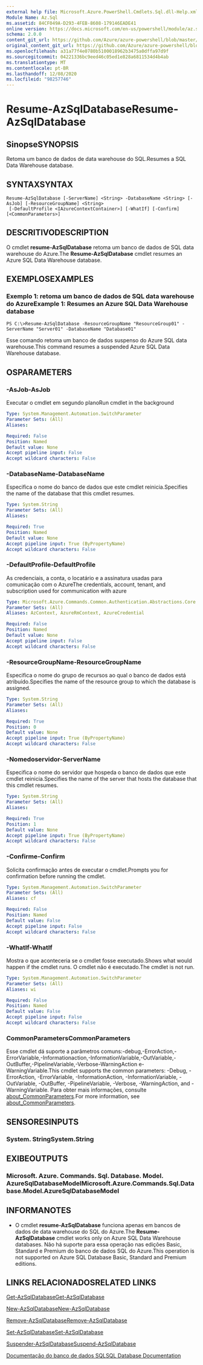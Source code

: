 ```yaml
---
external help file: Microsoft.Azure.PowerShell.Cmdlets.Sql.dll-Help.xml
Module Name: Az.Sql
ms.assetid: 84CF049A-D293-4FEB-8608-179146EADE41
online version: https://docs.microsoft.com/en-us/powershell/module/az.sql/resume-azsqldatabase
schema: 2.0.0
content_git_url: https://github.com/Azure/azure-powershell/blob/master/src/Sql/Sql/help/Resume-AzSqlDatabase.md
original_content_git_url: https://github.com/Azure/azure-powershell/blob/master/src/Sql/Sql/help/Resume-AzSqlDatabase.md
ms.openlocfilehash: a31a77f4e0780b5100018962b3475a0dffa97d9f
ms.sourcegitcommit: 04221336bc9eed46c05ed1e828a6811534d4b4ab
ms.translationtype: MT
ms.contentlocale: pt-BR
ms.lasthandoff: 12/08/2020
ms.locfileid: "98257746"
---
```

# <span data-ttu-id="fc6ce-101">Resume-AzSqlDatabase</span><span class="sxs-lookup"><span data-stu-id="fc6ce-101">Resume-AzSqlDatabase</span></span>

## <span data-ttu-id="fc6ce-102">Sinopse</span><span class="sxs-lookup"><span data-stu-id="fc6ce-102">SYNOPSIS</span></span>
<span data-ttu-id="fc6ce-103">Retoma um banco de dados de data warehouse do SQL.</span><span class="sxs-lookup"><span data-stu-id="fc6ce-103">Resumes a SQL Data Warehouse database.</span></span>

## <span data-ttu-id="fc6ce-104">SYNTAX</span><span class="sxs-lookup"><span data-stu-id="fc6ce-104">SYNTAX</span></span>

```
Resume-AzSqlDatabase [-ServerName] <String> -DatabaseName <String> [-AsJob] [-ResourceGroupName] <String>
 [-DefaultProfile <IAzureContextContainer>] [-WhatIf] [-Confirm] [<CommonParameters>]
```

## <span data-ttu-id="fc6ce-105">DESCRITIVO</span><span class="sxs-lookup"><span data-stu-id="fc6ce-105">DESCRIPTION</span></span>
<span data-ttu-id="fc6ce-106">O cmdlet **resume-AzSqlDatabase** retoma um banco de dados de SQL data warehouse do Azure.</span><span class="sxs-lookup"><span data-stu-id="fc6ce-106">The **Resume-AzSqlDatabase** cmdlet resumes an Azure SQL Data Warehouse database.</span></span>

## <span data-ttu-id="fc6ce-107">EXEMPLOS</span><span class="sxs-lookup"><span data-stu-id="fc6ce-107">EXAMPLES</span></span>

### <span data-ttu-id="fc6ce-108">Exemplo 1: retoma um banco de dados de SQL data warehouse do Azure</span><span class="sxs-lookup"><span data-stu-id="fc6ce-108">Example 1: Resumes an Azure SQL Data Warehouse database</span></span>
```
PS C:\>Resume-AzSqlDatabase -ResourceGroupName "ResourceGroup01" -ServerName "Server01" -DatabaseName "Database01"
```

<span data-ttu-id="fc6ce-109">Esse comando retoma um banco de dados suspenso do Azure SQL data warehouse.</span><span class="sxs-lookup"><span data-stu-id="fc6ce-109">This command resumes a suspended Azure SQL Data Warehouse database.</span></span>

## <span data-ttu-id="fc6ce-110">OS</span><span class="sxs-lookup"><span data-stu-id="fc6ce-110">PARAMETERS</span></span>

### <span data-ttu-id="fc6ce-111">-AsJob</span><span class="sxs-lookup"><span data-stu-id="fc6ce-111">-AsJob</span></span>
<span data-ttu-id="fc6ce-112">Executar o cmdlet em segundo plano</span><span class="sxs-lookup"><span data-stu-id="fc6ce-112">Run cmdlet in the background</span></span>

```yaml
Type: System.Management.Automation.SwitchParameter
Parameter Sets: (All)
Aliases:

Required: False
Position: Named
Default value: None
Accept pipeline input: False
Accept wildcard characters: False
```

### <span data-ttu-id="fc6ce-113">-DatabaseName</span><span class="sxs-lookup"><span data-stu-id="fc6ce-113">-DatabaseName</span></span>
<span data-ttu-id="fc6ce-114">Especifica o nome do banco de dados que este cmdlet reinicia.</span><span class="sxs-lookup"><span data-stu-id="fc6ce-114">Specifies the name of the database that this cmdlet resumes.</span></span>

```yaml
Type: System.String
Parameter Sets: (All)
Aliases:

Required: True
Position: Named
Default value: None
Accept pipeline input: True (ByPropertyName)
Accept wildcard characters: False
```

### <span data-ttu-id="fc6ce-115">-DefaultProfile</span><span class="sxs-lookup"><span data-stu-id="fc6ce-115">-DefaultProfile</span></span>
<span data-ttu-id="fc6ce-116">As credenciais, a conta, o locatário e a assinatura usadas para comunicação com o Azure</span><span class="sxs-lookup"><span data-stu-id="fc6ce-116">The credentials, account, tenant, and subscription used for communication with azure</span></span>

```yaml
Type: Microsoft.Azure.Commands.Common.Authentication.Abstractions.Core.IAzureContextContainer
Parameter Sets: (All)
Aliases: AzContext, AzureRmContext, AzureCredential

Required: False
Position: Named
Default value: None
Accept pipeline input: False
Accept wildcard characters: False
```

### <span data-ttu-id="fc6ce-117">-ResourceGroupName</span><span class="sxs-lookup"><span data-stu-id="fc6ce-117">-ResourceGroupName</span></span>
<span data-ttu-id="fc6ce-118">Especifica o nome do grupo de recursos ao qual o banco de dados está atribuído.</span><span class="sxs-lookup"><span data-stu-id="fc6ce-118">Specifies the name of the resource group to which the database is assigned.</span></span>

```yaml
Type: System.String
Parameter Sets: (All)
Aliases:

Required: True
Position: 0
Default value: None
Accept pipeline input: True (ByPropertyName)
Accept wildcard characters: False
```

### <span data-ttu-id="fc6ce-119">-Nomedoservidor</span><span class="sxs-lookup"><span data-stu-id="fc6ce-119">-ServerName</span></span>
<span data-ttu-id="fc6ce-120">Especifica o nome do servidor que hospeda o banco de dados que este cmdlet reinicia.</span><span class="sxs-lookup"><span data-stu-id="fc6ce-120">Specifies the name of the server that hosts the database that this cmdlet resumes.</span></span>

```yaml
Type: System.String
Parameter Sets: (All)
Aliases:

Required: True
Position: 1
Default value: None
Accept pipeline input: True (ByPropertyName)
Accept wildcard characters: False
```

### <span data-ttu-id="fc6ce-121">-Confirme</span><span class="sxs-lookup"><span data-stu-id="fc6ce-121">-Confirm</span></span>
<span data-ttu-id="fc6ce-122">Solicita confirmação antes de executar o cmdlet.</span><span class="sxs-lookup"><span data-stu-id="fc6ce-122">Prompts you for confirmation before running the cmdlet.</span></span>

```yaml
Type: System.Management.Automation.SwitchParameter
Parameter Sets: (All)
Aliases: cf

Required: False
Position: Named
Default value: False
Accept pipeline input: False
Accept wildcard characters: False
```

### <span data-ttu-id="fc6ce-123">-WhatIf</span><span class="sxs-lookup"><span data-stu-id="fc6ce-123">-WhatIf</span></span>
<span data-ttu-id="fc6ce-124">Mostra o que aconteceria se o cmdlet fosse executado.</span><span class="sxs-lookup"><span data-stu-id="fc6ce-124">Shows what would happen if the cmdlet runs.</span></span>
<span data-ttu-id="fc6ce-125">O cmdlet não é executado.</span><span class="sxs-lookup"><span data-stu-id="fc6ce-125">The cmdlet is not run.</span></span>

```yaml
Type: System.Management.Automation.SwitchParameter
Parameter Sets: (All)
Aliases: wi

Required: False
Position: Named
Default value: False
Accept pipeline input: False
Accept wildcard characters: False
```

### <span data-ttu-id="fc6ce-126">CommonParameters</span><span class="sxs-lookup"><span data-stu-id="fc6ce-126">CommonParameters</span></span>
<span data-ttu-id="fc6ce-127">Esse cmdlet dá suporte a parâmetros comuns:-debug,-ErrorAction,-ErrorVariable,-Informationaction,-InformationVariable,-OutVariable,-OutBuffer,-PipelineVariable,-Verbose-WarningAction e-WarningVariable.</span><span class="sxs-lookup"><span data-stu-id="fc6ce-127">This cmdlet supports the common parameters: -Debug, -ErrorAction, -ErrorVariable, -InformationAction, -InformationVariable, -OutVariable, -OutBuffer, -PipelineVariable, -Verbose, -WarningAction, and -WarningVariable.</span></span> <span data-ttu-id="fc6ce-128">Para obter mais informações, consulte [about_CommonParameters](http://go.microsoft.com/fwlink/?LinkID=113216).</span><span class="sxs-lookup"><span data-stu-id="fc6ce-128">For more information, see [about_CommonParameters](http://go.microsoft.com/fwlink/?LinkID=113216).</span></span>

## <span data-ttu-id="fc6ce-129">SENSORES</span><span class="sxs-lookup"><span data-stu-id="fc6ce-129">INPUTS</span></span>

### <span data-ttu-id="fc6ce-130">System. String</span><span class="sxs-lookup"><span data-stu-id="fc6ce-130">System.String</span></span>

## <span data-ttu-id="fc6ce-131">EXIBE</span><span class="sxs-lookup"><span data-stu-id="fc6ce-131">OUTPUTS</span></span>

### <span data-ttu-id="fc6ce-132">Microsoft. Azure. Commands. Sql. Database. Model. AzureSqlDatabaseModel</span><span class="sxs-lookup"><span data-stu-id="fc6ce-132">Microsoft.Azure.Commands.Sql.Database.Model.AzureSqlDatabaseModel</span></span>

## <span data-ttu-id="fc6ce-133">INFORMA</span><span class="sxs-lookup"><span data-stu-id="fc6ce-133">NOTES</span></span>
* <span data-ttu-id="fc6ce-134">O cmdlet **resume-AzSqlDatabase** funciona apenas em bancos de dados de data warehouse do SQL do Azure.</span><span class="sxs-lookup"><span data-stu-id="fc6ce-134">The **Resume-AzSqlDatabase** cmdlet works only on Azure SQL Data Warehouse databases.</span></span> <span data-ttu-id="fc6ce-135">Não há suporte para essa operação nas edições Basic, Standard e Premium do banco de dados SQL do Azure.</span><span class="sxs-lookup"><span data-stu-id="fc6ce-135">This operation is not supported on Azure SQL Database Basic, Standard and Premium editions.</span></span>

## <span data-ttu-id="fc6ce-136">LINKS RELACIONADOS</span><span class="sxs-lookup"><span data-stu-id="fc6ce-136">RELATED LINKS</span></span>

[<span data-ttu-id="fc6ce-137">Get-AzSqlDatabase</span><span class="sxs-lookup"><span data-stu-id="fc6ce-137">Get-AzSqlDatabase</span></span>](./Get-AzSqlDatabase.md)

[<span data-ttu-id="fc6ce-138">New-AzSqlDatabase</span><span class="sxs-lookup"><span data-stu-id="fc6ce-138">New-AzSqlDatabase</span></span>](./New-AzSqlDatabase.md)

[<span data-ttu-id="fc6ce-139">Remove-AzSqlDatabase</span><span class="sxs-lookup"><span data-stu-id="fc6ce-139">Remove-AzSqlDatabase</span></span>](./Remove-AzSqlDatabase.md)

[<span data-ttu-id="fc6ce-140">Set-AzSqlDatabase</span><span class="sxs-lookup"><span data-stu-id="fc6ce-140">Set-AzSqlDatabase</span></span>](./Set-AzSqlDatabase.md)

[<span data-ttu-id="fc6ce-141">Suspender-AzSqlDatabase</span><span class="sxs-lookup"><span data-stu-id="fc6ce-141">Suspend-AzSqlDatabase</span></span>](./Suspend-AzSqlDatabase.md)

[<span data-ttu-id="fc6ce-142">Documentação do banco de dados SQL</span><span class="sxs-lookup"><span data-stu-id="fc6ce-142">SQL Database Documentation</span></span>](https://docs.microsoft.com/azure/sql-database/)


